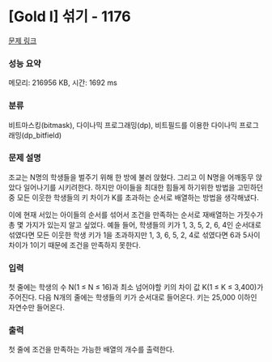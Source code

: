 # [Gold I] 섞기 - 1176 

[문제 링크](https://www.acmicpc.net/problem/1176) 

### 성능 요약

메모리: 216956 KB, 시간: 1692 ms

### 분류

비트마스킹(bitmask), 다이나믹 프로그래밍(dp), 비트필드를 이용한 다이나믹 프로그래밍(dp_bitfield)

### 문제 설명

<p>조교는 N명의 학생들을 벌주기 위해 한 방에 불러 앉혔다. 그리고 이 N명을 어깨동무 앉았다 일어나기를 시키려한다. 하지만 아이들을 최대한 힘들게 하기위한 방법을 고민하던 중 모든 이웃한 학생들의 키 차이가 K를 초과하는 순서로 배열하는 방법을 생각해냈다.</p>

<p>이에 현재 서있는 아이들의 순서를 섞어서 조건을 만족하는 순서로 재배열하는 가짓수가 총 몇 가지가 있는지 알고 싶었다. 예들 들어, 학생들의 키가 1, 3, 5, 2, 6, 4인 순서대로 섞였다면 모든 이웃한 학생 키가 1을 초과하지만 1, 3, 6, 5, 2, 4로 섞였다면 6과 5사이 차이가 1이기 때문에 조건을 만족하지 못한다.</p>

### 입력 

 <p>첫 줄에는 학생의 수 N(1 ≤ N ≤ 16)과 최소 넘어야할 키의 차이 값 K(1 ≤ K ≤ 3,400)가 주어진다. 다음 N개의 줄에는 학생들의 키가 순서대로 들어온다. 키는 25,000 이하인 자연수만 들어온다.</p>

### 출력 

 <p>첫 줄에 조건을 만족하는 가능한 배열의 개수를 출력한다.</p>


